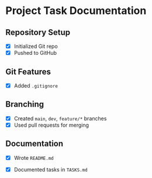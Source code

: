 # Project Task Documentation

## Repository Setup
- [x] Initialized Git repo
- [x] Pushed to GitHub

## Git Features
- [x] Added `.gitignore`

## Branching
- [x] Created `main`, `dev`, `feature/*` branches
- [x] Used pull requests for merging

## Documentation
- [x] Wrote `README.md`
- [x] Documented tasks in `TASKS.md`


